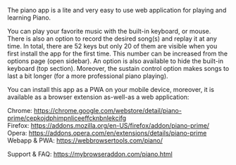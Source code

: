 The piano app is a lite and very easy to use web application for playing and learning Piano.

You can play your favorite music with the built-in keyboard, or mouse. There is also an option to record the desired song(s) and replay it at any time. In total, there are 52 keys but only 20 of them are visible when you first install the app for the first time. This number can be increased from the options page (open sidebar). An option is also available to hide the built-in keyboard (top section). Moreover, the sustain control option makes songs to last a bit longer (for a more professional piano playing). 

You can install this app as a PWA on your mobile device, moreover, it is available as a browser extension as-well-as a web application:

Chrome: https://chrome.google.com/webstore/detail/piano-prime/cepkojdphimpnliceeffcknbnlekcifg  
Firefox: https://addons.mozilla.org/en-US/firefox/addon/piano-prime/  
Opera: https://addons.opera.com/en/extensions/details/piano-prime  
Webapp & PWA: https://webbrowsertools.com/piano/  

Support & FAQ: https://mybrowseraddon.com/piano.html  
